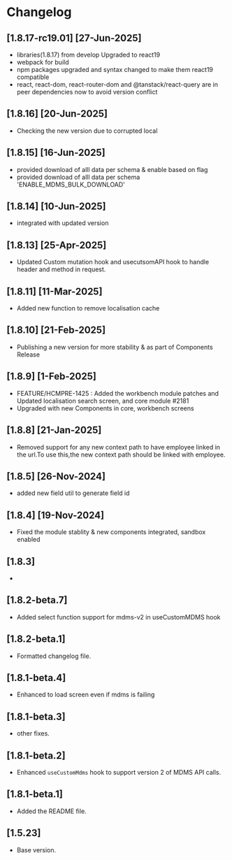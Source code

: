 # Changelog

## [1.8.17-rc19.01] [27-Jun-2025]
- libraries(1.8.17) from develop Upgraded to react19
- webpack for build
- npm packages upgraded and syntax changed to make them react19 compatible
- react, react-dom, react-router-dom and @tanstack/react-query are in peer dependencies now to avoid version conflict

## [1.8.16]  [20-Jun-2025]
- Checking the new version due to corrupted local


## [1.8.15]  [16-Jun-2025]
- provided download of alll data per schema & enable based on flag
- provided download of alll data per schema 'ENABLE_MDMS_BULK_DOWNLOAD'

## [1.8.14]  [10-Jun-2025]
- integrated with updated version

## [1.8.13]  [25-Apr-2025]
- Updated Custom mutation hook and usecutsomAPI hook to handle header and method in request.

## [1.8.11]  [11-Mar-2025]
- Added new function to remove localisation cache

## [1.8.10]  [21-Feb-2025]
- Publishing a new version for more stability & as part of Components Release

## [1.8.9]  [1-Feb-2025]
- FEATURE/HCMPRE-1425 : Added the workbench module patches and Updated localisation search screen, and core module #2181
- Upgraded with new Components in core, workbench screens

## [1.8.8]  [21-Jan-2025]
- Removed support for any new context path to have employee linked in the url.To use this,the new context path should be linked with employee. 

## [1.8.5]  [26-Nov-2024]
- added new field util to generate field id

## [1.8.4] [19-Nov-2024]
- Fixed the module stablity & new components integrated, sandbox enabled 

## [1.8.3]
- 

## [1.8.2-beta.7]
- Added select function support for mdms-v2 in useCustomMDMS hook

## [1.8.2-beta.1]
- Formatted changelog file.

## [1.8.1-beta.4]
- Enhanced to load screen even if mdms is failing

## [1.8.1-beta.3]
- other fixes.

## [1.8.1-beta.2]
- Enhanced `useCustomMdms` hook to support version 2 of MDMS API calls.

## [1.8.1-beta.1]
- Added the README file.

## [1.5.23]
- Base version.
